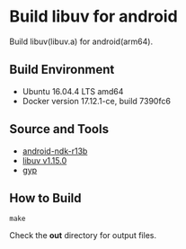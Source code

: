 # Build libuv for android

Build libuv(libuv.a) for android(arm64).

## Build Environment

* Ubuntu 16.04.4 LTS amd64
* Docker version 17.12.1-ce, build 7390fc6

## Source and Tools

* [android-ndk-r13b](https://dl.google.com/android/repository/android-ndk-r13b-linux-x86_64.zip)
* [libuv v1.15.0](https://codeload.github.com/libuv/libuv/tar.gz/v1.15.0)
* [gyp](https://github.com/bnoordhuis/gyp.git)

## How to Build

  ```shell
  make
  ```

  Check the **out** directory for output files.
